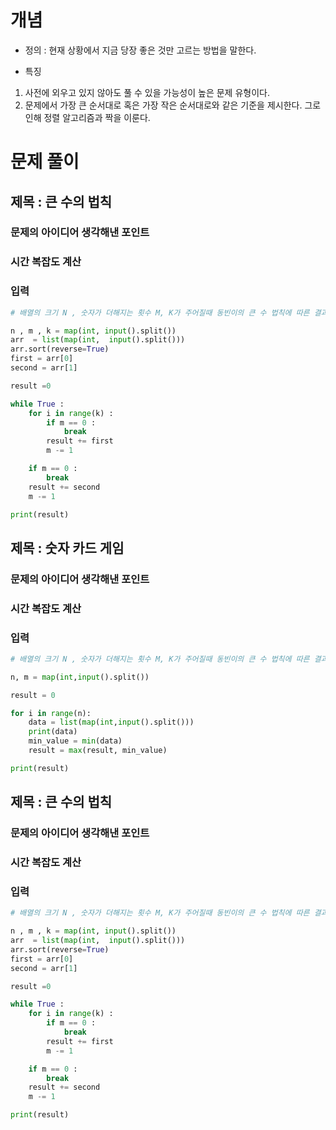 # 개념

- 정의 : 현재 상황에서 지금 당장 좋은 것만 고르는 방법을 말한다.

- 특징

1. 사전에 외우고 있지 않아도 풀 수 있을 가능성이 높은 문제 유형이다.
2. 문제에서 가장 큰 순서대로 혹은 가장 작은 순서대로와 같은 기준을 제시한다. 그로 인해 정렬 알고리즘과 짝을 이룬다.

# 문제 풀이

## 제목 : 큰 수의 법칙

### 문제의 아이디어 생각해낸 포인트

### 시간 복잡도 계산

### 입력

```py
# 배열의 크기 N , 숫자가 더해지는 횟수 M, K가 주어질때 동빈이의 큰 수 법칙에 따른 결과 출력

n , m , k = map(int, input().split())
arr  = list(map(int,  input().split()))
arr.sort(reverse=True)
first = arr[0]
second = arr[1]

result =0

while True :
    for i in range(k) :
        if m == 0 :
            break
        result += first
        m -= 1

    if m == 0 :
        break
    result += second
    m -= 1

print(result)

```

## 제목 : 숫자 카드 게임

### 문제의 아이디어 생각해낸 포인트

### 시간 복잡도 계산

### 입력

```py
# 배열의 크기 N , 숫자가 더해지는 횟수 M, K가 주어질때 동빈이의 큰 수 법칙에 따른 결과 출력

n, m = map(int,input().split())

result = 0

for i in range(n):
    data = list(map(int,input().split()))
    print(data)
    min_value = min(data)
    result = max(result, min_value)

print(result)

```

## 제목 : 큰 수의 법칙

### 문제의 아이디어 생각해낸 포인트

### 시간 복잡도 계산

### 입력

```py
# 배열의 크기 N , 숫자가 더해지는 횟수 M, K가 주어질때 동빈이의 큰 수 법칙에 따른 결과 출력

n , m , k = map(int, input().split())
arr  = list(map(int,  input().split()))
arr.sort(reverse=True)
first = arr[0]
second = arr[1]

result =0

while True :
    for i in range(k) :
        if m == 0 :
            break
        result += first
        m -= 1

    if m == 0 :
        break
    result += second
    m -= 1

print(result)

```
